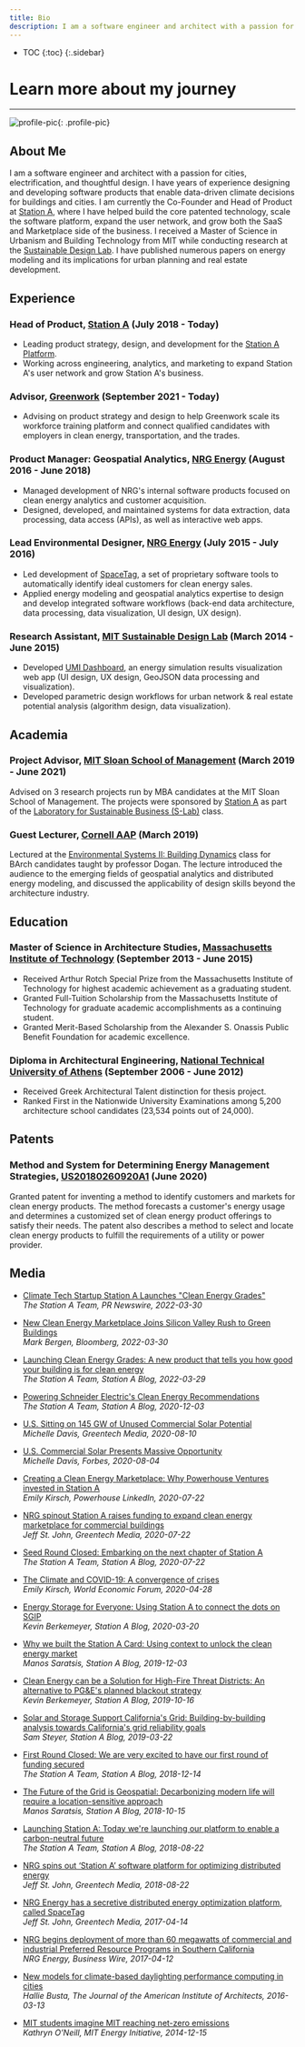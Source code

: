 ```yaml
---
title: Bio
description: I am a software engineer and architect with a passion for cities, electrification, and thoughtful design.
---
```

* TOC
{:toc}
{:.sidebar}

# Learn more about my journey

---

![profile-pic](/img/profile-pic.jpg){: .profile-pic}

## About Me
I am a software engineer and architect with a passion for cities, electrification, and thoughtful design. I have years of experience designing and developing software products that enable data-driven climate decisions for buildings and cities. I am currently the Co-Founder and Head of Product at [Station A](https://stationa.com), where I have helped build the core patented technology, scale the software platform, expand the user network, and grow both the SaaS and Marketplace side of the business. I received a Master of Science in Urbanism and Building Technology from MIT while conducting research at the [Sustainable Design Lab](https://web.mit.edu/sustainabledesignlab/). I have published numerous papers on energy modeling and its implications for urban planning and real estate development.

## Experience

### Head of Product, [Station A](https://stationa.com) (July 2018 - Today)

* Leading product strategy, design, and development for the [Station A Platform](https://stationa.com/how-it-works).
* Working across engineering, analytics, and marketing to expand Station A's user network and grow Station A's business.

### Advisor, [Greenwork](https://joingreenwork.com) (September 2021 - Today)

* Advising on product strategy and design to help Greenwork scale its workforce training platform and connect qualified candidates with employers in clean energy, transportation, and the trades.

### Product Manager: Geospatial Analytics, [NRG Energy](https://www.nrg.com) (August 2016 - June 2018)

* Managed development of NRG's internal software products focused on clean energy analytics and customer acquisition.
* Designed, developed, and maintained systems for data extraction, data processing, data access (APIs), as well as interactive web apps.

### Lead Environmental Designer, [NRG Energy](https://www.nrg.com) (July 2015 - July 2016)

* Led development of [SpaceTag](https://www.greentechmedia.com/articles/read/NRG-Energy-Has-a-Secretive-Distributed-Energy-Optimization-Platform), a set of proprietary software tools to automatically identify ideal customers for clean energy sales.
* Applied energy modeling and geospatial analytics expertise to design and develop integrated software workflows (back-end data architecture, data processing, data visualization, UI design, UX design).

### Research Assistant, [MIT Sustainable Design Lab](https://web.mit.edu/sustainabledesignlab) (March 2014 - June 2015)

* Developed [UMI Dashboard](http://web.mit.edu/sustainabledesignlab/projects/Umi_D/index.html), an energy simulation results visualization web app (UI design, UX design, GeoJSON data processing and visualization).
* Developed parametric design workflows for urban network & real estate potential analysis (algorithm design, data visualization).

## Academia

### Project Advisor, [MIT Sloan School of Management](https://mitsloan.mit.edu/) (March 2019 - June 2021)

Advised on 3 research projects run by MBA candidates at the MIT Sloan School of Management. The projects were sponsored by [Station A](https://stationa.com) as part of the [Laboratory for Sustainable Business (S-Lab)](https://mitsloan.mit.edu/action-learning/s-lab) class.

### Guest Lecturer, [Cornell AAP](https://aap.cornell.edu/) (March 2019)

Lectured at the [Environmental Systems II: Building Dynamics](https://es.aap.cornell.edu/) class for BArch candidates taught by professor Dogan. The lecture introduced the audience to the emerging fields of geospatial analytics and distributed energy modeling, and discussed the applicability of design skills beyond the architecture industry.

## Education

### Master of Science in Architecture Studies, [Massachusetts Institute of Technology](https://architecture.mit.edu) (September 2013 - June 2015)

* Received Arthur Rotch Special Prize from the Massachusetts Institute of Technology for highest academic achievement as a graduating student.
* Granted Full-Tuition Scholarship from the Massachusetts Institute of Technology for graduate academic accomplishments as a continuing student.
* Granted Merit-Based Scholarship from the Alexander S. Onassis Public Benefit Foundation for academic excellence.

### Diploma in Architectural Engineering, [National Technical University of Athens](https://www.ntua.gr/en/) (September 2006 - June 2012)

* Received Greek Architectural Talent distinction for thesis project.
* Ranked First in the Nationwide University Examinations among 5,200 architecture school candidates (23,534 points out of 24,000).

## Patents

### Method and System for Determining Energy Management Strategies, [US20180260920A1](https://patents.google.com/patent/US20180260920A1) (June 2020)

Granted patent for inventing a method to identify customers and markets for clean energy products. The method forecasts a customer's energy usage and determines a customized set of clean energy product offerings to satisfy their needs. The patent also describes a method to select and locate clean energy products to fulfill the requirements of a utility or power provider.

## Media

* [Climate Tech Startup Station A Launches "Clean Energy Grades"](https://www.prnewswire.com/news-releases/climate-tech-startup-station-a-launches-clean-energy-grades-to-instantly-generate-financial-and-carbon-savings-with-just-one-click-301512212.html)<br/>*The Station A Team, PR Newswire, 2022-03-30*

* [New Clean Energy Marketplace Joins Silicon Valley Rush to Green Buildings](https://www.bloomberg.com/news/articles/2022-03-30/new-clean-energy-marketplace-joins-silicon-valley-rush-to-green-buildings)<br/>*Mark Bergen, Bloomberg, 2022-03-30*

* [Launching Clean Energy Grades: A new product that tells you how good your building is for clean
  energy](https://blog.stationa.com/2022/launching-clean-energy-grades)<br/>*The Station A Team, Station A Blog, 2022-03-29*

* [Powering Schneider Electric's Clean Energy Recommendations](https://blog.stationa.com/2020/powering-schneider-electrics-clean-energy-recommendations)<br/>*The Station A Team, Station A Blog, 2020-12-03*

* [U.S. Sitting on 145 GW of Unused Commercial Solar Potential](https://www.greentechmedia.com/articles/read/the-us-has-145-gigawatts-of-untapped-commercial-solar-potential)<br/>*Michelle Davis, Greentech Media, 2020-08-10*

* [U.S. Commercial Solar Presents Massive Opportunity](https://www.forbes.com/sites/woodmackenzie/2020/08/04/us-commercial-solar-presents-massive-opportunity)<br/>*Michelle Davis, Forbes, 2020-08-04*

* [Creating a Clean Energy Marketplace: Why Powerhouse Ventures invested in Station A](https://www.linkedin.com/pulse/creating-clean-energy-marketplace-why-powerhouse-ventures-kirsch)<br/>*Emily Kirsch, Powerhouse LinkedIn, 2020-07-22*

* [NRG spinout Station A raises funding to expand clean energy marketplace for commercial buildings](https://www.greentechmedia.com/articles/read/station-a-raises-3m-to-expand-solar-and-storage-marketplace-for-commercial-buildings)<br/>*Jeff St. John, Greentech Media, 2020-07-22*

* [Seed Round Closed: Embarking on the next chapter of Station A](https://blog.stationa.com/2020/seed-round-closed)<br/>*The Station A Team, Station A Blog, 2020-07-22*

* [The Climate and COVID-19: A convergence of crises](https://www.weforum.org/agenda/2020/04/coronavirus-and-the-climate-a-convergence-of-crises/)<br/>*Emily Kirsch, World Economic Forum, 2020-04-28*

* [Energy Storage for Everyone: Using Station A to connect the dots on SGIP](https://blog.stationa.com/2020/energy-storage-for-everyone)<br/>*Kevin Berkemeyer, Station A Blog, 2020-03-20*

* [Why we built the Station A Card: Using context to unlock the clean energy market](https://blog.stationa.com/2019/why-we-built-the-stationa-card)<br/>*Manos Saratsis, Station A Blog, 2019-12-03*

* [Clean Energy can be a Solution for High-Fire Threat Districts: An alternative to PG&E's planned blackout strategy](https://blog.stationa.com/2019/clean-energy-can-be-a-solution-for-high-fire-threat-districts)<br/>*Kevin Berkemeyer, Station A Blog, 2019-10-16*

* [Solar and Storage Support California's Grid: Building-by-building analysis towards California's grid reliability goals](https://blog.stationa.com/2019/solar-and-storage-support-californias-grid)<br/>*Sam Steyer, Station A Blog, 2019-03-22*

* [First Round Closed: We are very excited to have our first round of funding secured](https://blog.stationa.com/2018/first-round-closed)<br/>*The Station A Team, Station A Blog, 2018-12-14*

* [The Future of the Grid is Geospatial: Decarbonizing modern life will require a location-sensitive approach](https://blog.stationa.com/2018/the-future-of-the-grid-is-geospatial)<br/>*Manos Saratsis, Station A Blog, 2018-10-15*

* [Launching Station A: Today we're launching our platform to enable a carbon-neutral future](https://blog.stationa.com/2018/launching-station-a)<br/>*The Station A Team, Station A Blog, 2018-08-22*

* [NRG spins out ‘Station A’ software platform for optimizing distributed energy](https://www.greentechmedia.com/articles/read/nrg-spins-out-station-a-its-software-platform-for-optimizing-distributed-en)<br/>*Jeff St. John, Greentech Media, 2018-08-22*

* [NRG Energy has a secretive distributed energy optimization platform, called SpaceTag](https://www.greentechmedia.com/articles/read/NRG-Energy-Has-a-Secretive-Distributed-Energy-Optimization-Platform)<br/>*Jeff St. John, Greentech Media, 2017-04-14*

* [NRG begins deployment of more than 60 megawatts of commercial and industrial Preferred Resource Programs in Southern California](https://www.businesswire.com/news/home/20170412005313/en/NRG-Begins-Deployment-60-Megawatts-Commercial-Industrial)<br/>*NRG Energy, Business Wire, 2017-04-12*

* [New models for climate-based daylighting performance computing in cities](https://www.architectmagazine.com/technology/this-week-in-tech-the-worlds-tallest-elevator-test-tower_o)<br/>*Hallie Busta, The Journal of the American Institute of Architects, 2016-03-13*

* [MIT students imagine MIT reaching net-zero emissions](https://energy.mit.edu/news/mit-students-imagine-mit-reaching-net-zero-emissions/)<br/>*Kathryn O’Neill, MIT Energy Initiative, 2014-12-15*
